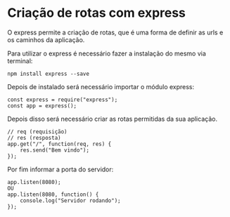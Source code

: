 # Criação de rotas com express

O express permite a criação de rotas, que é uma forma de definir as urls e os caminhos da aplicação.

Para utilizar o express é necessário fazer a instalação do mesmo via terminal:
```
npm install express --save
```

Depois de instalado será necessário importar o módulo express:

```
const express = require("express");
const app = express();
```

Depois disso será necessário criar as rotas permitidas da sua aplicação.

```
// req (requisição)
// res (resposta)
app.get("/", function(req, res) {
    res.send("Bem vindo");
});
```

Por fim informar a porta do servidor:
```
app.listen(8080);
OU
app.listen(8080, function() {
    console.log("Servidor rodando");
});
```